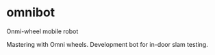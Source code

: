# omnibot
Onmi-wheel mobile robot

Mastering with Omni wheels. Development bot for in-door slam testing.

